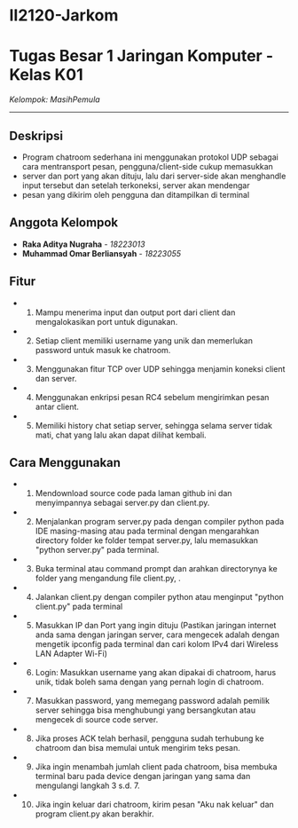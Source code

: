 # II2120-Jarkom
# Tugas Besar 1 Jaringan Komputer - Kelas K01

*Kelompok: MasihPemula*  

---

## Deskripsi
*  Program chatroom sederhana ini menggunakan protokol UDP sebagai cara mentransport pesan, pengguna/client-side cukup memasukkan
*  server dan port yang akan dituju, lalu dari server-side akan menghandle input tersebut dan setelah terkoneksi, server akan mendengar
*  pesan yang dikirim oleh pengguna dan ditampilkan di terminal

## Anggota Kelompok
- **Raka Aditya Nugraha** - *18223013*
- **Muhammad Omar Berliansyah** - *18223055*

## Fitur
*  1. Mampu menerima input dan output port dari client dan mengalokasikan port untuk digunakan.
*  2. Setiap client memiliki username yang unik dan memerlukan password untuk masuk ke chatroom.
*  3. Menggunakan fitur TCP over UDP sehingga menjamin koneksi client dan server.
*  4. Menggunakan enkripsi pesan RC4 sebelum mengirimkan pesan antar client.
*  5. Memiliki history chat setiap server, sehingga selama server tidak mati, chat yang lalu akan dapat dilihat kembali.

## Cara Menggunakan
*  1. Mendownload source code pada laman github ini dan menyimpannya sebagai server.py dan client.py.
*  2. Menjalankan program server.py pada dengan compiler python pada IDE masing-masing atau pada terminal dengan mengarahkan directory folder ke folder tempat server.py, lalu memasukkan "python server.py" pada terminal.
*  3. Buka terminal atau command prompt dan arahkan directorynya ke folder yang mengandung file client.py, .
*  4. Jalankan client.py dengan compiler python atau menginput "python client.py" pada terminal 
*  5. Masukkan IP dan Port yang ingin dituju (Pastikan jaringan internet anda sama dengan jaringan server, cara mengecek adalah dengan mengetik ipconfig pada terminal dan cari kolom IPv4 dari Wireless LAN Adapter Wi-Fi)
*  6. Login: Masukkan username yang akan dipakai di chatroom, harus unik, tidak boleh sama dengan yang pernah login di chatroom.
*  7. Masukkan password, yang memegang password adalah pemilik server sehingga bisa menghubungi yang bersangkutan atau mengecek di source code server.
*  8. Jika proses ACK telah berhasil, pengguna sudah terhubung ke chatroom dan bisa memulai untuk mengirim teks pesan.
*  9. Jika ingin menambah jumlah client pada chatroom, bisa membuka terminal baru pada device dengan jaringan yang sama dan mengulangi langkah 3 s.d. 7.
*  10. Jika ingin keluar dari chatroom, kirim pesan "Aku nak keluar" dan program client.py akan berakhir.
